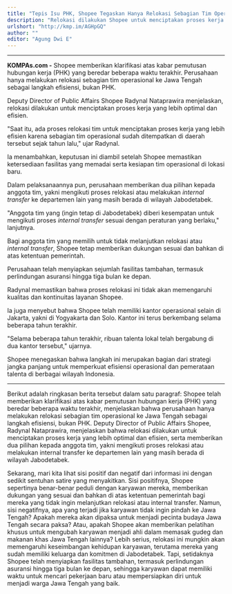 ```yaml
---
title: "Tepis Isu PHK, Shopee Tegaskan Hanya Relokasi Sebagian Tim Operasional"
description: "Relokasi dilakukan Shopee untuk menciptakan proses kerja yang lebih optimal dan efisien."
urlshort: "http://kmp.im/AGHpGQ"
author: ""
editor: "Agung Dwi E"
---
```


---

**KOMPAs.com -** Shopee memberikan klarifikasi atas kabar pemutusan hubungan kerja (PHK) yang beredar beberapa waktu terakhir. Perusahaan hanya melakukan relokasi sebagian tim operasional ke Jawa Tengah sebagai langkah efisiensi, bukan PHK.

Deputy Director of Public Affairs Shopee Radynal Nataprawira menjelaskan, relokasi dilakukan untuk menciptakan proses kerja yang lebih optimal dan efisien.

"Saat itu, ada proses relokasi tim untuk menciptakan proses kerja yang lebih efisien karena sebagian tim operasional sudah ditempatkan di daerah tersebut sejak tahun lalu," ujar Radynal.

Ia menambahkan, keputusan ini diambil setelah Shopee memastikan ketersediaan fasilitas yang memadai serta kesiapan tim operasional di lokasi baru.

Dalam pelaksanaannya pun, perusahaan memberikan dua pilihan kepada anggota tim, yakni mengikuti proses relokasi atau melakukan *internal transfer* ke departemen lain yang masih berada di wilayah Jabodetabek.

\"Anggota tim yang (ingin tetap di Jabodetabek) diberi kesempatan untuk mengikuti proses *internal transfer* sesuai dengan peraturan yang berlaku,\" lanjutnya.

Bagi anggota tim yang memilih untuk tidak melanjutkan relokasi atau *internal transfer*, Shopee tetap memberikan dukungan sesuai dan bahkan di atas ketentuan pemerintah.

Perusahaan telah menyiapkan sejumlah fasilitas tambahan, termasuk perlindungan asuransi hingga tiga bulan ke depan.

Radynal memastikan bahwa proses relokasi ini tidak akan memengaruhi kualitas dan kontinuitas layanan Shopee.

Ia juga menyebut bahwa Shopee telah memiliki kantor operasional selain di Jakarta, yakni di Yogyakarta dan Solo. Kantor ini terus berkembang selama beberapa tahun terakhir.

"Selama beberapa tahun terakhir, ribuan talenta lokal telah bergabung di dua kantor tersebut," ujarnya.

Shopee menegaskan bahwa langkah ini merupakan bagian dari strategi jangka panjang untuk memperkuat efisiensi operasional dan pemerataan talenta di berbagai wilayah Indonesia.

---
Berikut adalah ringkasan berita tersebut dalam satu paragraf: Shopee telah memberikan klarifikasi atas kabar pemutusan hubungan kerja (PHK) yang beredar beberapa waktu terakhir, menjelaskan bahwa perusahaan hanya melakukan relokasi sebagian tim operasional ke Jawa Tengah sebagai langkah efisiensi, bukan PHK. Deputy Director of Public Affairs Shopee, Radynal Nataprawira, menjelaskan bahwa relokasi dilakukan untuk menciptakan proses kerja yang lebih optimal dan efisien, serta memberikan dua pilihan kepada anggota tim, yakni mengikuti proses relokasi atau melakukan internal transfer ke departemen lain yang masih berada di wilayah Jabodetabek.

Sekarang, mari kita lihat sisi positif dan negatif dari informasi ini dengan sedikit sentuhan satire yang menyakitkan. Sisi positifnya, Shopee sepertinya benar-benar peduli dengan karyawan mereka, memberikan dukungan yang sesuai dan bahkan di atas ketentuan pemerintah bagi mereka yang tidak ingin melanjutkan relokasi atau internal transfer. Namun, sisi negatifnya, apa yang terjadi jika karyawan tidak ingin pindah ke Jawa Tengah? Apakah mereka akan dipaksa untuk menjadi pecinta budaya Jawa Tengah secara paksa? Atau, apakah Shopee akan memberikan pelatihan khusus untuk mengubah karyawan menjadi ahli dalam memasak gudeg dan makanan khas Jawa Tengah lainnya? Lebih serius, relokasi ini mungkin akan memengaruhi keseimbangan kehidupan karyawan, terutama mereka yang sudah memiliki keluarga dan komitmen di Jabodetabek. Tapi, setidaknya Shopee telah menyiapkan fasilitas tambahan, termasuk perlindungan asuransi hingga tiga bulan ke depan, sehingga karyawan dapat memiliki waktu untuk mencari pekerjaan baru atau mempersiapkan diri untuk menjadi warga Jawa Tengah yang baik.
